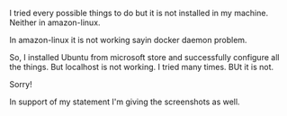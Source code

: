 I tried every possible things to do but it is not installed in my machine.
Neither in amazon-linux.

In amazon-linux it is not working sayin docker daemon problem.

So, I installed Ubuntu from microsoft store and successfully configure all the things.
But localhost is not working. I tried many times. BUt it is not.

Sorry! 

In support of my statement I'm giving the screenshots as well.
